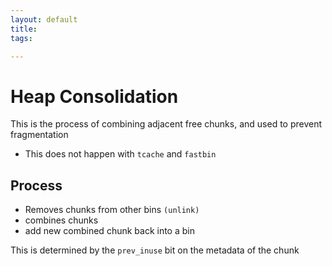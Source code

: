 ```yaml
---
layout: default
title:
tags: 

---
```

# Heap Consolidation


This is the process of combining adjacent free chunks, and used to prevent fragmentation

- This does not happen with `tcache` and `fastbin`

## Process 
- Removes chunks from other bins `(unlink)`
- combines chunks
- add new combined chunk back into a bin

This is determined by  the `prev_inuse` bit on the metadata of the chunk

